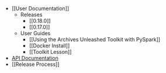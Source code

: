 
* [[User Documentation]]
  * Releases
    * [[0.18.0]]
    * [[0.17.0]]
  * User Guides
    * [[Using the Archives Unleashed Toolkit with PySpark]]
    * [[Docker Install]]
    * [[Toolkit Lesson]]
* [API Documentation](http://java.docs.archivesunleashed.io)
* [[Release Process]]
